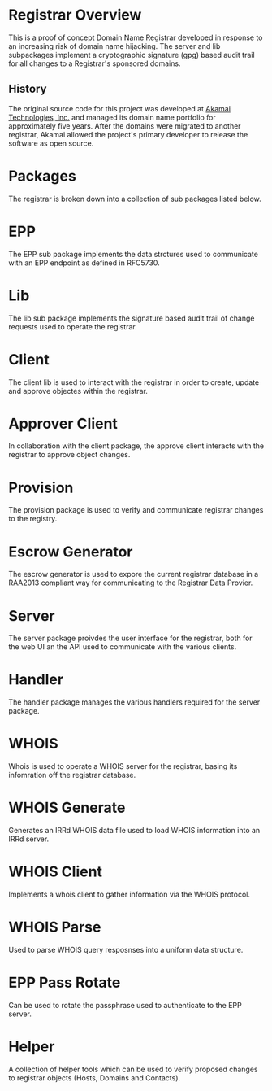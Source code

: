 # Registrar Overview

This is a proof of concept Domain Name Registrar developed in response
to an increasing risk of domain name hijacking. The server and lib
subpackages implement a cryptographic signature (gpg) based audit trail 
for all changes to a Registrar's sponsored domains.

## History

The original source code for this project was developed at 
[Akamai Technologies, Inc.](https://akamai.com) and managed its domain
name portfolio for approximately five years. After the domains were
migrated to another registrar, Akamai allowed the project's primary
developer to release the software as open source.

# Packages

The registrar is broken down into a collection of sub packages listed
below.

# EPP

The EPP sub package implements the data strctures used to communicate
with an EPP endpoint as defined in RFC5730.

# Lib

The lib sub package implements the signature based audit trail of
change requests used to operate the registrar.

# Client

The client lib is used to interact with the registrar in order to
create, update and approve objectes within the registrar.

# Approver Client

In collaboration with the client package, the approve client 
interacts with the registrar to approve object changes.

# Provision

The provision package is used to verify and communicate registrar
changes to the registry.

# Escrow Generator

The escrow generator is used to expore the current registrar
database in a RAA2013 compliant way for communicating to the
Registrar Data Provier.

# Server

The server package proivdes the user interface for the registrar,
both for the web UI an the API used to communicate with the
various clients.

# Handler

The handler package manages the various handlers required for the
server package.

# WHOIS

Whois is used to operate a WHOIS server for the registrar, basing
its infomration off the registrar database.

# WHOIS Generate

Generates an IRRd WHOIS data file used to load WHOIS information
into an IRRd server.

# WHOIS Client

Implements a whois client to gather information via the WHOIS
protocol.

# WHOIS Parse

Used to parse WHOIS query resposnses into a uniform data structure.

# EPP Pass Rotate

Can be used to rotate the passphrase used to authenticate to
the EPP server.

# Helper

A collection of helper tools which can be used to verify proposed
changes to registrar objects (Hosts, Domains and Contacts).